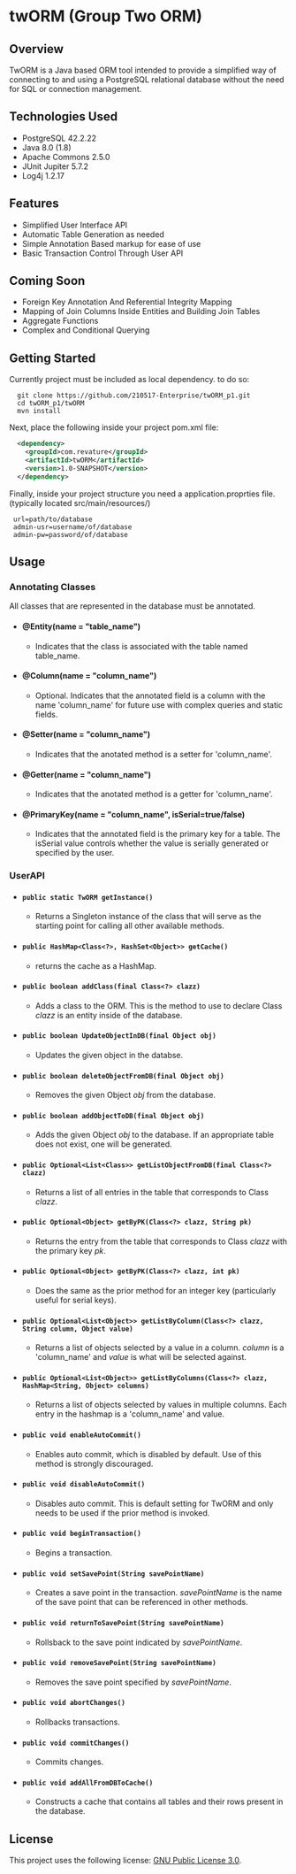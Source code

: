 # twORM (Group Two ORM)

## Overview
TwORM is a Java based ORM tool intended to provide a simplified way of connecting to and using a PostgreSQL relational database without the need for SQL or connection management. 

## Technologies Used
* PostgreSQL 42.2.22
* Java 8.0 (1.8)
* Apache Commons 2.5.0
* JUnit Jupiter 5.7.2
* Log4j 1.2.17

## Features
* Simplified User Interface API
* Automatic Table Generation as needed
* Simple Annotation Based markup for ease of use
* Basic Transaction Control Through User API

## Coming Soon
* Foreign Key Annotation And Referential Integrity Mapping
* Mapping of Join Columns Inside Entities and Building Join Tables
* Aggregate Functions
* Complex and Conditional Querying

## Getting Started  
Currently project must be included as local dependency. to do so:
```shell
  git clone https://github.com/210517-Enterprise/twORM_p1.git
  cd twORM_p1/twORM
  mvn install
```

Next, place the following inside your project pom.xml file:
```XML
  <dependency>
    <groupId>com.revature</groupId>
    <artifactId>twORM</artifactId>
    <version>1.0-SNAPSHOT</version>
  </dependency>
```

Finally, inside your project structure you need a application.proprties file. 
 (typically located src/main/resources/)
 ``` 
  url=path/to/database
  admin-usr=username/of/database
  admin-pw=password/of/database  
  ```
## Usage
### Annotating Classes
All classes that are represented in the database must be annotated.
- #### @Entity(name = "table_name")
   - Indicates that the class is associated with the table named table_name.
- #### @Column(name = "column_name")  
   - Optional. Indicates that the annotated field is a column with the name 'column_name' for future use with complex queries and static fields.
- #### @Setter(name = "column_name")  
   - Indicates that the anotated method is a setter for 'column_name'.  
- #### @Getter(name = "column_name")  
   - Indicates that the anotated method is a getter for 'column_name'.  
- #### @PrimaryKey(name = "column_name", isSerial=true/false) 
   - Indicates that the annotated field is the primary key for a table. The isSerial value controls whether the value is serially generated or specified by the user.

### UserAPI
- #### `public static TwORM getInstance()`
  - Returns a Singleton instance of the class that will serve as the starting point for calling all other available methods.
- #### `public HashMap<Class<?>, HashSet<Object>> getCache()`  
  - returns the cache as a HashMap.  
- #### `public boolean addClass(final Class<?> clazz)`  
  - Adds a class to the ORM. This is the method to use to declare Class *clazz* is an entity inside of the database.  
- #### `public boolean UpdateObjectInDB(final Object obj)`  
  - Updates the given object in the databse.
- #### `public boolean deleteObjectFromDB(final Object obj)`  
  - Removes the given Object *obj* from the database.  
- #### `public boolean addObjectToDB(final Object obj)`  
  - Adds the given Object *obj* to the database. If an appropriate table does not exist, one will be generated.
- #### `public Optional<List<Class>> getListObjectFromDB(final Class<?> clazz)`
  - Returns a list of all entries in the table that corresponds to Class *clazz*.
- #### `public Optional<Object> getByPK(Class<?> clazz, String pk)`
  - Returns the entry from the table that corresponds to Class *clazz* with the primary key *pk*.
- #### `public Optional<Object> getByPK(Class<?> clazz, int pk)`
  - Does the same as the prior method for an integer key (particularly useful for serial keys).
- #### `public Optional<List<Object>> getListByColumn(Class<?> clazz, String column, Object value)`
  - Returns a list of objects selected by a value in a column. *column* is a 'column_name' and *value* is what will be selected against.
- #### `public Optional<List<Object>> getListByColumns(Class<?> clazz, HashMap<String, Object> columns)`
  - Returns a list of objects selected by values in multiple columns. Each entry in the hashmap is a 'column_name' and value.
- #### `public void enableAutoCommit()`
  - Enables auto commit, which is disabled by default. Use of this method is strongly discouraged.
- #### `public void disableAutoCommit()`
  - Disables auto commit. This is default setting for TwORM and only needs to be used if the prior method is invoked.
- #### `public void beginTransaction()`
  - Begins a transaction.
- #### `public void setSavePoint(String savePointName)`
  - Creates a save point in the transaction. *savePointName* is the name of the save point that can be referenced in other methods.
- #### `public void returnToSavePoint(String savePointName)`
  - Rollsback to the save point indicated by *savePointName*.
- #### `public void removeSavePoint(String savePointName)`
  - Removes the save point specified by *savePointName*.
- #### `public void abortChanges()`
  - Rollbacks transactions.
- #### `public void commitChanges()`
  - Commits changes.
- #### `public void addAllFromDBToCache()`
  - Constructs a cache that contains all tables and their rows present in the database.

## License

This project uses the following license: [GNU Public License 3.0](https://www.gnu.org/licenses/gpl-3.0.en.html).
